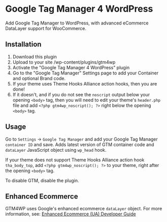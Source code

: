 # Google Tag Manager 4 WordPress
Add Google Tag Manager to WordPress, with advanced eCommerce DataLayer support for WooCommerce.

## Installation
1. Download this plugin
2. Upload to your site /wp-content/plugins/gtm4wp
3. Activate the "Google Tag Manager 4 WordPress" plugin
4. Go to the "Google Tag Manager" Settings page to add your Container and optional Brand code.
5. If your theme uses Theme Hooks Alliance action hooks, then you are done!
6. If it doesn't, and if you do not see the `noscript` output below your opening `<body>` tag, then you will need to edit your theme's `header.php` file and add `<?php gtm4wp_noscript(); ?>` right below the opening `<body>` tag.

## Usage
Go to `Settings` -> `Google Tag Manager` and add your Google Tag Manager `container ID` and save.
Adds latest version of GTM container code and `dataLayer` JavaScript object using `wp_head` hook.

If your theme does not support Theme Hooks Alliance action hook `tha_body_top`, add `<?php gtm4wp_noscript(); ?>` to your theme, right after the opening `<body>` tag.

To disable GTM, disable the plugin.

## Enhanced Ecommerce
GTM4WP uses Google's enhanced ecommerce `dataLayer` object. For more information, see: [Enhanced Ecommerce (UA) Developer Guide](https://developers.google.com/tag-manager/enhanced-ecommerce)
